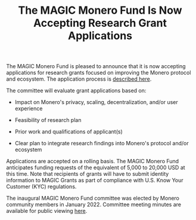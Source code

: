 ﻿---
layout: post
title: "The MAGIC Monero Fund Is Now Accepting Research Grant Applications"
excerpt: "The MAGIC Monero Fund is now accepting applications for research grants focused on improving the Monero protocol and ecosystem."
Author: magicmonerofund
---

The MAGIC Monero Fund is pleased to announce that it is now accepting applications for research grants focused on improving the Monero protocol and ecosystem. The application process is [described here](https://github.com/MAGICGrants/Monero-Fund/blob/main/Research-Grant-RFP.md).  

The committee will evaluate grant applications based on:

* Impact on Monero's privacy, scaling, decentralization, and/or user experience
    
* Feasibility of research plan
    
* Prior work and qualifications of applicant(s)
    
* Clear plan to integrate research findings into Monero's protocol and/or ecosystem
    
Applications are accepted on a rolling basis. The MAGIC Monero Fund anticipates funding requests of the equivalent of 5,000 to 20,000 USD at this time. Note that recipients of grants will have to submit identity information to MAGIC Grants as part of compliance with U.S. Know Your Customer (KYC) regulations.

The inaugural MAGIC Monero Fund committee was elected by Monero community members in January 2022. Committee meeting minutes are available for public viewing [here](https://magicgrants.org/funds/monero/).
